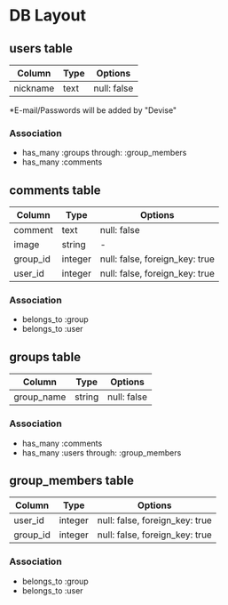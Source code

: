 # DB Layout

## users table

|Column|Type|Options|
|------|----|-------|
|nickname|text|null: false|
*E-mail/Passwords will be added by "Devise"

### Association
- has_many :groups through: :group_members
- has_many :comments

## comments table

|Column|Type|Options|
|------|----|-------|
|comment|text|null: false|
|image|string|-|
|group_id|integer|null: false, foreign_key: true|
|user_id|integer|null: false, foreign_key: true|

### Association
- belongs_to :group
- belongs_to :user

## groups table

|Column|Type|Options|
|------|----|-------|
|group_name|string|null: false|

### Association
- has_many :comments
- has_many :users through: :group_members

## group_members table

|Column|Type|Options|
|------|----|-------|
|user_id|integer|null: false, foreign_key: true|
|group_id|integer|null: false, foreign_key: true|

### Association
- belongs_to :group
- belongs_to :user
